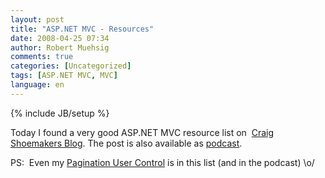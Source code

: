 ```yaml
---
layout: post
title: "ASP.NET MVC - Resources"
date: 2008-04-25 07:34
author: Robert Muehsig
comments: true
categories: [Uncategorized]
tags: [ASP.NET MVC, MVC]
language: en
---
```

{% include JB/setup %}
<p>Today I found a very good ASP.NET MVC resource list on&#160; <a href="http://weblogs.asp.net/craigshoemaker/archive/2008/04/24/47-asp-net-mvc-resources-to-rock-your-development.aspx">Craig Shoemakers Blog</a>. The post is also available as <a href="http://polymorphicpodcast.com/shows/mvcresources/">podcast</a>.</p>
<p>PS:&#160; Even my <a href="{{BASE_PATH}}/2008/04/08/aspnet-mvc-pagination-view-user-control/">Pagination User Control</a> is in this list (and in the podcast) \o/</p>
